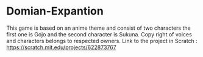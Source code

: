 # Domian-Expantion
This game is based on an anime theme and consist of two characters the first one is Gojo and the second character is Sukuna. Copy right of voices and characters belongs to respected owners. 
Link to the project in Scratch : https://scratch.mit.edu/projects/622873767
